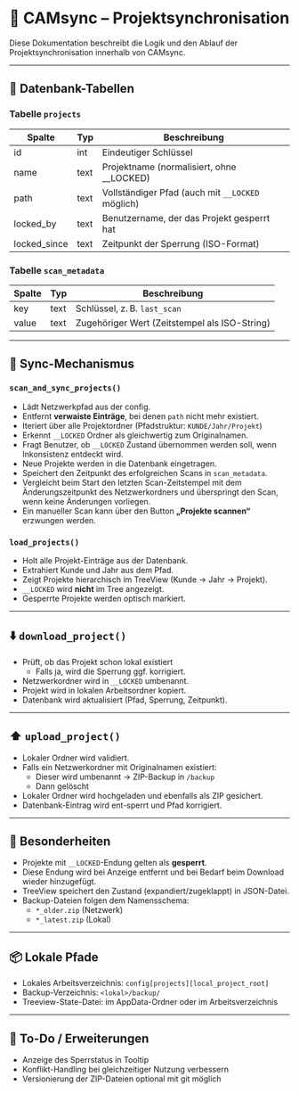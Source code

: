 # 📂 CAMsync – Projektsynchronisation

Diese Dokumentation beschreibt die Logik und den Ablauf der Projektsynchronisation innerhalb von CAMsync.

---

## 🔧 Datenbank-Tabellen

### Tabelle `projects`
| Spalte        | Typ    | Beschreibung                                      |
|---------------|--------|---------------------------------------------------|
| id            | int    | Eindeutiger Schlüssel                             |
| name          | text   | Projektname (normalisiert, ohne __LOCKED)         |
| path          | text   | Vollständiger Pfad (auch mit `__LOCKED` möglich)  |
| locked_by     | text   | Benutzername, der das Projekt gesperrt hat        |
| locked_since  | text   | Zeitpunkt der Sperrung (ISO-Format)               |

### Tabelle `scan_metadata`
| Spalte | Typ  | Beschreibung                               |
|--------|------|--------------------------------------------|
| key    | text | Schlüssel, z. B. `last_scan`               |
| value  | text | Zugehöriger Wert (Zeitstempel als ISO-String) |

---

## 🔁 Sync-Mechanismus

### `scan_and_sync_projects()`
- Lädt Netzwerkpfad aus der config.
- Entfernt **verwaiste Einträge**, bei denen `path` nicht mehr existiert.
- Iteriert über alle Projektordner (Pfadstruktur: `KUNDE/Jahr/Projekt`)
- Erkennt `__LOCKED` Ordner als gleichwertig zum Originalnamen.
- Fragt Benutzer, ob `__LOCKED` Zustand übernommen werden soll, wenn Inkonsistenz entdeckt wird.
- Neue Projekte werden in die Datenbank eingetragen.
- Speichert den Zeitpunkt des erfolgreichen Scans in `scan_metadata`.
- Vergleicht beim Start den letzten Scan-Zeitstempel mit dem Änderungszeitpunkt des Netzwerkordners und überspringt den Scan, wenn keine Änderungen vorliegen.
- Ein manueller Scan kann über den Button **„Projekte scannen“** erzwungen werden.

### `load_projects()`
- Holt alle Projekt-Einträge aus der Datenbank.
- Extrahiert Kunde und Jahr aus dem Pfad.
- Zeigt Projekte hierarchisch im TreeView (Kunde → Jahr → Projekt).
- `__LOCKED` wird **nicht** im Tree angezeigt.
- Gesperrte Projekte werden optisch markiert.

---

## ⬇️ `download_project()`

- Prüft, ob das Projekt schon lokal existiert
  - Falls ja, wird die Sperrung ggf. korrigiert.
- Netzwerkordner wird in `__LOCKED` umbenannt.
- Projekt wird in lokalen Arbeitsordner kopiert.
- Datenbank wird aktualisiert (Pfad, Sperrung, Zeitpunkt).

---

## ⬆️ `upload_project()`

- Lokaler Ordner wird validiert.
- Falls ein Netzwerkordner mit Originalnamen existiert:
  - Dieser wird umbenannt → ZIP-Backup in `/backup`
  - Dann gelöscht
- Lokaler Ordner wird hochgeladen und ebenfalls als ZIP gesichert.
- Datenbank-Eintrag wird ent-sperrt und Pfad korrigiert.

---

## 🔄 Besonderheiten

- Projekte mit `__LOCKED`-Endung gelten als **gesperrt**.
- Diese Endung wird bei Anzeige entfernt und bei Bedarf beim Download wieder hinzugefügt.
- TreeView speichert den Zustand (expandiert/zugeklappt) in JSON-Datei.
- Backup-Dateien folgen dem Namensschema:
  - `*_older.zip` (Netzwerk)
  - `*_latest.zip` (Lokal)

---

## 📦 Lokale Pfade

- Lokales Arbeitsverzeichnis: `config[projects][local_project_root]`
- Backup-Verzeichnis: `<lokal>/backup/`
- Treeview-State-Datei: im AppData-Ordner oder im Arbeitsverzeichnis

---

## 🧩 To-Do / Erweiterungen

- Anzeige des Sperrstatus in Tooltip
- Konflikt-Handling bei gleichzeitiger Nutzung verbessern
- Versionierung der ZIP-Dateien optional mit git möglich